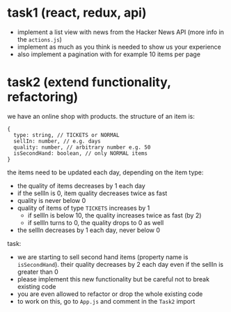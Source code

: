 # task1 (react, redux, api)
- implement a list view with news from the Hacker News API (more info in the ``actions.js``)
- implement as much as you think is needed to show us your experience
- also implement a pagination with for example 10 items per page

# task2 (extend functionality, refactoring)
we have an online shop with products. the structure of an item is:
```
{
  type: string, // TICKETS or NORMAL
  sellIn: number, // e.g. days
  quality: number, // arbitrary number e.g. 50
  isSecondHand: boolean, // only NORMAL items
}
```
the items need to be updated each day, depending on the item type:
- the quality of items decreases by 1 each day
- if the sellIn is 0, item quality decreases twice as fast
- quality is never below 0
- quality of items of type ``TICKETS`` increases by 1
    - if sellIn is below 10, the quality increases twice as fast (by 2)
    - if sellIn turns to 0, the quality drops to 0 as well
- the sellIn decreases by 1 each day, never below 0

task:
- we are starting to sell second hand items (property name is ``isSecondHand``). their quality decreases by 2 each day even if the sellIn is greater than 0
- please implement this new functionality but be careful not to break existing code
- you are even allowed to refactor or drop the whole existing code
- to work on this, go to ``App.js`` and comment in the ``Task2`` import
